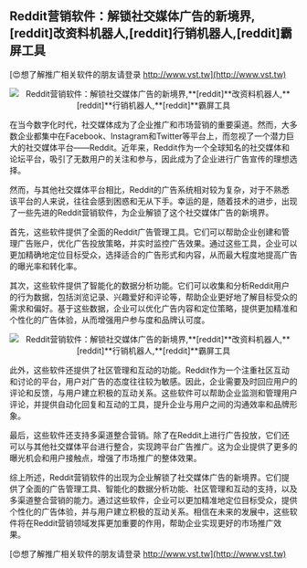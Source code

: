 ## **Reddit营销软件：解锁社交媒体广告的新境界,**[reddit]**改资料机器人,**[reddit]**行销机器人,**[reddit]**霸屏工具**

[😍想了解推广相关软件的朋友请登录 http://www.vst.tw](http://www.vst.tw)

 <center><img src="https://vst.tw/MP4/tuiguang/png/8.png" alt="Reddit营销软件：解锁社交媒体广告的新境界,**[reddit]**改资料机器人,**[reddit]**行销机器人,**[reddit]**霸屏工具"></center>

在当今数字化时代，社交媒体成为了企业推广和市场营销的重要渠道。然而，大多数企业都集中在Facebook、Instagram和Twitter等平台上，而忽视了一个潜力巨大的社交媒体平台——Reddit。近年来，Reddit作为一个全球知名的社交媒体和论坛平台，吸引了无数用户的关注和参与，因此成为了企业进行广告宣传的理想选择。

然而，与其他社交媒体平台相比，Reddit的广告系统相对较为复杂，对于不熟悉该平台的人来说，往往会感到困惑和无从下手。幸运的是，随着技术的进步，出现了一些先进的Reddit营销软件，为企业解锁了这个社交媒体广告的新境界。

首先，这些软件提供了全面的Reddit广告管理工具。它们可以帮助企业创建和管理广告账户，优化广告投放策略，并实时监控广告效果。通过这些工具，企业可以更加精确地定位目标受众，选择适合的广告形式和内容，从而最大程度地提高广告的曝光率和转化率。

其次，这些软件提供了智能化的数据分析功能。它们可以收集和分析Reddit用户的行为数据，包括浏览记录、兴趣爱好和评论等，帮助企业更好地了解目标受众的需求和偏好。基于这些数据，企业可以优化广告内容和定位策略，提供更加精准和个性化的广告体验，从而增强用户参与度和品牌认可度。

 <center><img src="https://vst.tw/MP4/tuiguang/png/5.png" alt="Reddit营销软件：解锁社交媒体广告的新境界,**[reddit]**改资料机器人,**[reddit]**行销机器人,**[reddit]**霸屏工具"></center>

此外，这些软件还提供了社区管理和互动的功能。Reddit作为一个注重社区互动和讨论的平台，用户对广告的态度往往较为敏感。因此，企业需要及时回应用户的评论和反馈，与用户建立积极的互动关系。这些软件可以帮助企业监测和管理用户评论，并提供自动化回复和互动的工具，提升企业与用户之间的沟通效率和品牌形象。

最后，这些软件还支持多渠道整合营销。除了在Reddit上进行广告投放，它们还可以与其他社交媒体平台进行整合，实现跨平台广告推广。这为企业提供了更多的曝光机会和用户接触点，增强了市场推广的整体效果。

综上所述，Reddit营销软件的出现为企业解锁了社交媒体广告的新境界。它们提供了全面的广告管理工具、智能化的数据分析功能、社区管理和互动的支持，以及多渠道整合营销的能力。通过这些软件，企业可以更加精准地定位目标受众，提供个性化的广告体验，并与用户建立积极的互动关系。相信在未来的发展中，这些软件将在Reddit营销领域发挥更加重要的作用，帮助企业实现更好的市场推广效果。

[😍想了解推广相关软件的朋友请登录 http://www.vst.tw](http://www.vst.tw)



